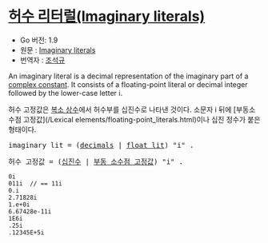 # [허수 리터럴(Imaginary literals)](#imaginary-literals)

* Go 버전: 1.9
* 원문 : [Imaginary literals](https://golang.org/ref/spec#Imaginary_literals)
* 번역자 : [조석규](@ezaurum)

An imaginary literal is a decimal representation of the imaginary part of a [complex constant](/Constants/). It consists of a floating-point literal or decimal integer followed by the lower-case letter i.

허수 고정값은 [복소 상수](/Constants/)에서 허수부를 십진수로 나타낸 것이다. 소문자 i 뒤에 [부동소수점 고정값](/Lexical elements/floating-point_literals.html)이나 십진 정수가 붙은 형태이다.

<pre>
<a id="imaginary_lit">imaginary_lit</a> = (<a href="/Lexical%20elements/floating-point_literals.html#decimals">decimals</a> | <a href="/Lexical%20elements/floating-point_literals.html#float_lit">float_lit</a>) "i" .
</pre>

<pre>
<a id="imaginary_lit">허수 고정값</a> = (<a href="/Lexical%20elements/floating-point_literals.html#decimals">십진수</a> | <a href="/Lexical%20elements/floating-point_literals.html#float_lit">부동 소수점 고정값</a>) "i" .
</pre>

```
0i
011i  // == 11i
0.i
2.71828i
1.e+0i
6.67428e-11i
1E6i
.25i
.12345E+5i
```
